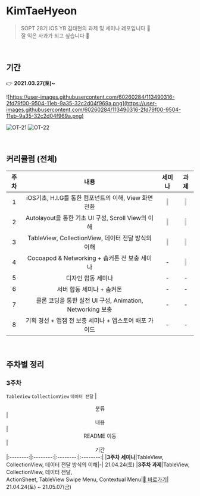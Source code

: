 # KimTaeHyeon

> SOPT 28기 iOS YB 김태현의 과제 및 세미나 레포입니다 🍏 <br> 잘 익은 사과가 되고 싶습니다 🍎

<br>

## 기간

👉 **2021.03.27(토)~** 

![https://user-images.githubusercontent.com/60260284/113490316-2fd79f00-9504-11eb-9a35-32c2d04f969a.png](https://user-images.githubusercontent.com/60260284/113490316-2fd79f00-9504-11eb-9a35-32c2d04f969a.png)

![OT-21](https://user-images.githubusercontent.com/61109660/115689313-ebb71c00-a396-11eb-911c-8462b69c17a5.png)
![OT-22](https://user-images.githubusercontent.com/61109660/115690270-da224400-a397-11eb-9b33-38b6aeff7511.png)

<br>

## 커리큘럼 (전체)
| 주차 | 내용 | 세미나 | 과제 |
| :------: | :--------------: |  :---: |:-:|
| 1 | iOS기초, H.I.G를 통한 컴포넌트의 이해, View 화면 전환 | <img src="https://user-images.githubusercontent.com/61109660/115692676-2a020a80-a39a-11eb-9ade-9a8fae2ba393.png" width="25%"> | <img src="https://user-images.githubusercontent.com/61109660/115691630-32a61100-a399-11eb-86f8-f6e5eb329b00.gif" width="25%"> |
| 2 | Autolayout을 통한 기초 UI 구성, Scroll View의 이해 | <img src="https://user-images.githubusercontent.com/61109660/115692676-2a020a80-a39a-11eb-9ade-9a8fae2ba393.png" width="25%"> | <img src="https://user-images.githubusercontent.com/61109660/115691630-32a61100-a399-11eb-86f8-f6e5eb329b00.gif" width="25%"> |
| 3 | TableView, CollectionView, 데이터 전달 방식의 이해 | <img src="https://user-images.githubusercontent.com/61109660/115692676-2a020a80-a39a-11eb-9ade-9a8fae2ba393.png" width="25%"> |<img src="https://user-images.githubusercontent.com/61109660/115691630-32a61100-a399-11eb-86f8-f6e5eb329b00.gif" width="25%"> |
| 4 | Cocoapod & Networking + 솝커톤 전 보충 세미나 | - | <img src="https://user-images.githubusercontent.com/61109660/115691630-32a61100-a399-11eb-86f8-f6e5eb329b00.gif" width="25%"> | 
| 5 | 디자인 합동 세미나 | - | - |- | - | 
| 6 | 서버 합동 세미나 + 솝커톤 | - | - |- | - | 
| 7 | 클론 코딩을 통한 실전 UI 구성, Animation, Networking 보충 | - | - |- | - | 
| 8 | 기획 경선 + 앱잼 전 보충 세미나 + 앱스토어 배포 가이드 | - | - |- | - | 

<br>

## 주차별 정리
### 3주차
`TableView` `CollectionView` `데이터 전달`
|  <center>분류</center> |  <center>내용</center> |  <center>README 이동</center> |  <center>기간</center> 
|:--------:|:--------:|:--------:|:--------:|
|**3주차 세미나**|TableView, CollectionView, 데이터 전달 방식의 이해|-| 21.04.24(토)
|**3주차 과제**|TableView, CollectionView, 데이터 전달, <br> ActionSheet, TableView Swipe Menu, Contextual Menu|[🥸 바로가기](https://github.com/28th-BE-SOPT-iOS-Part/KimTaeHyeon/blob/main/docs/week3-assignment.md)| 21.04.24(토) ~ 21.05.07(금)
